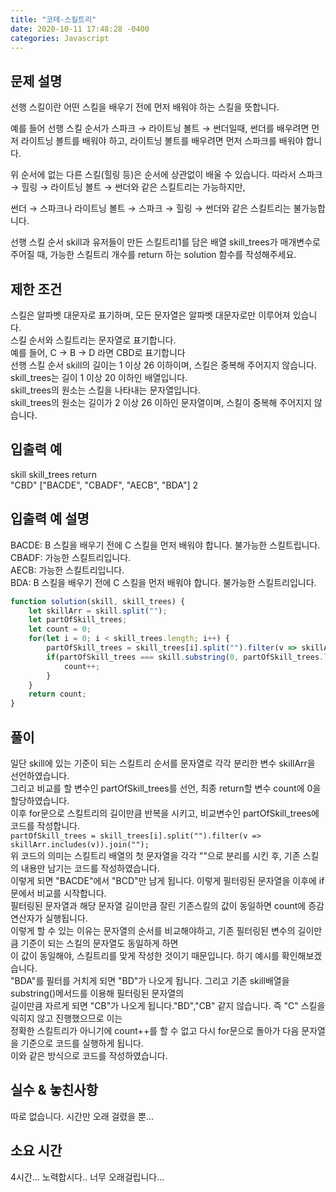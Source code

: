 ```yaml
---
title: "코테-스킬트리"
date: 2020-10-11 17:48:28 -0400
categories: Javascript
---
```


문제 설명
---
선행 스킬이란 어떤 스킬을 배우기 전에 먼저 배워야 하는 스킬을 뜻합니다. <br>

예를 들어 선행 스킬 순서가 스파크 → 라이트닝 볼트 → 썬더일때, 썬더를 배우려면 먼저 라이트닝 볼트를 배워야 하고, 라이트닝 볼트를 배우려면 먼저 스파크를 배워야 합니다.<br>

위 순서에 없는 다른 스킬(힐링 등)은 순서에 상관없이 배울 수 있습니다. 따라서 스파크 → 힐링 → 라이트닝 볼트 → 썬더와 같은 스킬트리는 가능하지만,<br>

썬더 → 스파크나 라이트닝 볼트 → 스파크 → 힐링 → 썬더와 같은 스킬트리는 불가능합니다.<br>

선행 스킬 순서 skill과 유저들이 만든 스킬트리1를 담은 배열 skill_trees가 매개변수로 주어질 때, 가능한 스킬트리 개수를 return 하는 solution 함수를 작성해주세요.<br>

제한 조건
---
스킬은 알파벳 대문자로 표기하며, 모든 문자열은 알파벳 대문자로만 이루어져 있습니다.<br>
스킬 순서와 스킬트리는 문자열로 표기합니다.<br>
예를 들어, C → B → D 라면 CBD로 표기합니다<br>
선행 스킬 순서 skill의 길이는 1 이상 26 이하이며, 스킬은 중복해 주어지지 않습니다.<br>
skill_trees는 길이 1 이상 20 이하인 배열입니다.<br>
skill_trees의 원소는 스킬을 나타내는 문자열입니다.<br>
skill_trees의 원소는 길이가 2 이상 26 이하인 문자열이며, 스킬이 중복해 주어지지 않습니다.<br>

입출력 예
---
skill	skill_trees	return<br>
"CBD"	["BACDE", "CBADF", "AECB", "BDA"]	2<br>

입출력 예 설명
---
BACDE: B 스킬을 배우기 전에 C 스킬을 먼저 배워야 합니다. 불가능한 스킬트립니다.<br>
CBADF: 가능한 스킬트리입니다.<br>
AECB: 가능한 스킬트리입니다.<br>
BDA: B 스킬을 배우기 전에 C 스킬을 먼저 배워야 합니다. 불가능한 스킬트리입니다.<br>

``` javascript
function solution(skill, skill_trees) {
    let skillArr = skill.split("");
    let partOfSkill_trees;
    let count = 0;
    for(let i = 0; i < skill_trees.length; i++) {
        partOfSkill_trees = skill_trees[i].split("").filter(v => skillArr.includes(v)).join("");
        if(partOfSkill_trees === skill.substring(0, partOfSkill_trees.length)) {
            count++;
        }
    }
    return count;
}
```

풀이
---
일단 skill에 있는 기준이 되는 스킬트리 순서를 문자열로 각각 분리한 변수 skillArr을 선언하였습니다.<br>
그리고 비교를 할 변수인 partOfSkill_trees를 선언, 최종 return할 변수 count에 0을 할당하였습니다.<br>
이후 for문으로 스킬트리의 길이만큼 반복을 시키고, 비교변수인 partOfSkill_trees에 코드를 작성합니다.<br>
```partOfSkill_trees = skill_trees[i].split("").filter(v => skillArr.includes(v)).join("");```<br>
위 코드의 의미는 스킬트리 배열의 첫 문자열을 각각 ""으로 분리를 시킨 후, 기존 스킬의 내용만 남기는 코드를 작성하였습니다.<br>
이렇게 되면 "BACDE"에서 "BCD"만 남게 됩니다. 이렇게 필터링된 문자열을 이후에 if문에서 비교를 시작합니다.<br>
필터링된 문자열과 해당 문자열 길이만큼 잘린 기존스킬의 값이 동일하면 count에 증감연산자가 실행됩니다.<br>
이렇게 할 수 있는 이유는 문자열의 순서를 비교해야하고, 기존 필터링된 변수의 길이만큼 기준이 되는 스킬의 문자열도 동일하게 하면<br>
이 값이 동일해야, 스킬트리를 맞게 작성한 것이기 때문입니다. 하기 예시를 확인해보겠습니다.<br>
"BDA"를 필터를 거치게 되면 "BD"가 나오게 됩니다. 그리고 기존 skill배열을 substring()메서드를 이용해 필터링된 문자열의<br>
길이만큼 자르게 되면 "CB"가 나오게 됩니다."BD","CB" 같지 않습니다. 즉 "C" 스킬을 익히지 않고 진행했으므로 이는<br>
정확한 스킬트리가 아니기에 count++를 할 수 없고 다시 for문으로 돌아가 다음 문자열을 기준으로 코드를 실행하게 됩니다.<br>
이와 같은 방식으로 코드를 작성하였습니다.<br>

실수 & 놓친사항
---
따로 없습니다. 시간만 오래 걸렸을 뿐...<br>

소요 시간
---
4시간... 노력합시다.. 너무 오래걸립니다...<br>
